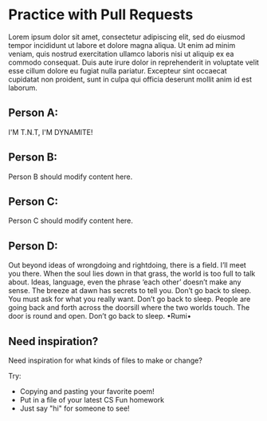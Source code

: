 # Practice with Pull Requests

Lorem ipsum dolor sit amet, consectetur adipiscing elit, sed do eiusmod tempor incididunt ut labore et dolore magna aliqua. Ut enim ad minim veniam, quis nostrud exercitation ullamco laboris nisi ut aliquip ex ea commodo consequat. Duis aute irure dolor in reprehenderit in voluptate velit esse cillum dolore eu fugiat nulla pariatur. Excepteur sint occaecat cupidatat non proident, sunt in culpa qui officia deserunt mollit anim id est laborum.

## Person A:

I'M T.N.T, I'M DYNAMITE!

## Person B:

Person B should modify content here.

## Person C:

Person C should modify content here.

## Person D:

Out beyond ideas of wrongdoing and rightdoing,
there is a field. I’ll meet you there.
When the soul lies down in that grass,
the world is too full to talk about. 
Ideas, language, even the phrase ‘each other’
doesn’t make any sense.
The breeze at dawn has secrets to tell you. 
Don’t go back to sleep. 
You must ask for what you really want.
Don’t go back to sleep. 
People are going back and forth across the doorsill
where the two worlds touch. 
The door is round and open.
Don’t go back to sleep. •Rumi•

## Need inspiration?

Need inspiration for what kinds of files to make or change?

Try:

- Copying and pasting your favorite poem!
- Put in a file of your latest CS Fun homework
- Just say "hi" for someone to see!

